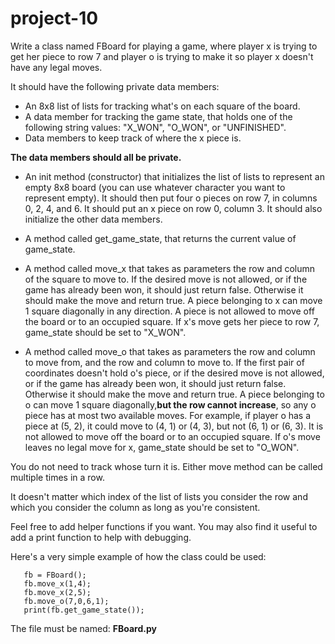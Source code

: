 # project-10

Write a class named FBoard for playing a game, where player x is trying to get her piece to row 7 and player o is trying to make it so player x doesn't have any legal moves.

It should have the following private data members:

* An 8x8 list of lists for tracking what's on each square of the board.
* A data member for tracking the game state, that holds one of the following string values: "X_WON", "O_WON", or "UNFINISHED".
* Data members to keep track of where the x piece is.

**The data members should all be private.**
* An init method (constructor) that initializes the list of lists to represent an empty 8x8 board (you can use whatever character you want to represent empty).
It should then put four o pieces on row 7, in columns 0, 2, 4, and 6.  It should put an x piece on row 0, column 3.  It should also initialize the other data members.

* A method called get_game_state, that returns the current value of game_state.

* A method called move_x
that takes as parameters the row and column of the square to move to.
If the desired move is not allowed, or if the game has already been won, it should just return false.
Otherwise it should make the move and return true.  A piece belonging to x can move 1 square diagonally in any direction.
A piece is not allowed to move off the board or to an occupied square.  If x's move gets her piece to row 7, game_state should be set to "X_WON".

* A method called move_o
that takes as parameters the row and column to move from, and the row and column to move to.
If the first pair of coordinates doesn't hold o's piece, or if the desired move is not allowed, or if the game has already been won, it should just return false.
Otherwise it should make the move and return true.
A piece belonging to o can move 1 square diagonally,**but the row cannot increase**, so any o piece has at most two available moves.
For example, if player o has a piece at (5, 2), it could move to (4, 1) or (4, 3), but not (6, 1) or (6, 3).
It is not allowed to move off the board or to an occupied square.
If o's move leaves no legal move for x, game_state should be set to "O_WON".

You do not need to track whose turn it is.  Either move method can be called multiple times in a row.

It doesn't matter which index of the list of lists you consider the row and which you consider the column as long as you're consistent.

Feel free to add helper functions if you want.  You may also find it useful to add a print function to help with debugging.

Here's a very simple example of how the class could be used:
```
   fb = FBoard();
   fb.move_x(1,4);
   fb.move_x(2,5);
   fb.move_o(7,0,6,1);
   print(fb.get_game_state());
```
The file must be named: **FBoard.py**
